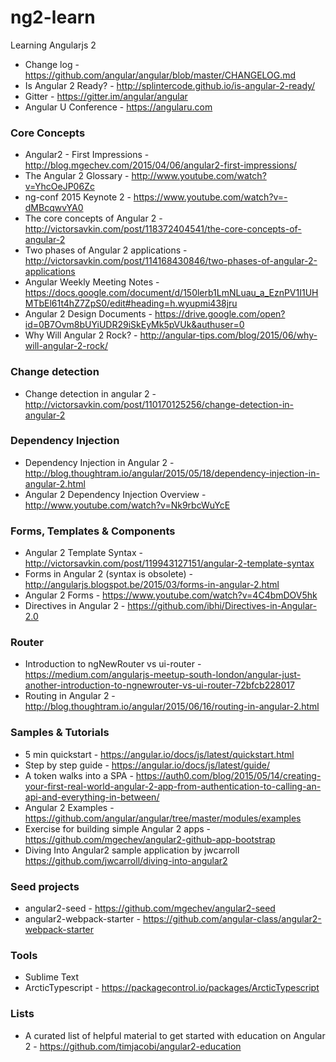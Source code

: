 # ng2-learn
Learning Angularjs 2
* Change log - https://github.com/angular/angular/blob/master/CHANGELOG.md
* Is Angular 2 Ready? - http://splintercode.github.io/is-angular-2-ready/
* Gitter - https://gitter.im/angular/angular
* Angular U Conference - https://angularu.com

### Core Concepts
* Angular2 - First Impressions - http://blog.mgechev.com/2015/04/06/angular2-first-impressions/
* The Angular 2 Glossary - http://www.youtube.com/watch?v=YhcOeJP06Zc
* ng-conf 2015 Keynote 2 - https://www.youtube.com/watch?v=-dMBcqwvYA0
* The core concepts of Angular 2 - http://victorsavkin.com/post/118372404541/the-core-concepts-of-angular-2
* Two phases of Angular 2 applications - http://victorsavkin.com/post/114168430846/two-phases-of-angular-2-applications
* Angular Weekly Meeting Notes - https://docs.google.com/document/d/150lerb1LmNLuau_a_EznPV1I1UHMTbEl61t4hZ7ZpS0/edit#heading=h.wyupmi438jru
* Angular 2 Design Documents - https://drive.google.com/open?id=0B7Ovm8bUYiUDR29iSkEyMk5pVUk&authuser=0
* Why Will Angular 2 Rock? - http://angular-tips.com/blog/2015/06/why-will-angular-2-rock/

### Change detection
* Change detection in angular 2 - http://victorsavkin.com/post/110170125256/change-detection-in-angular-2

### Dependency Injection
* Dependency Injection in Angular 2 - http://blog.thoughtram.io/angular/2015/05/18/dependency-injection-in-angular-2.html
* Angular 2 Dependency Injection Overview - http://www.youtube.com/watch?v=Nk9rbcWuYcE

### Forms, Templates & Components
* Angular 2 Template Syntax - http://victorsavkin.com/post/119943127151/angular-2-template-syntax
* Forms in Angular 2 (syntax is obsolete) - http://angularjs.blogspot.be/2015/03/forms-in-angular-2.html
* Angular 2 Forms - https://www.youtube.com/watch?v=4C4bmDOV5hk
* Directives in Angular 2 - https://github.com/ibhi/Directives-in-Angular-2.0

### Router
* Introduction to ngNewRouter vs ui-router -  https://medium.com/angularjs-meetup-south-london/angular-just-another-introduction-to-ngnewrouter-vs-ui-router-72bfcb228017
* Routing in Angular 2 - http://blog.thoughtram.io/angular/2015/06/16/routing-in-angular-2.html

### Samples & Tutorials
* 5 min quickstart - https://angular.io/docs/js/latest/quickstart.html
* Step by step guide - https://angular.io/docs/js/latest/guide/
* A token walks into a SPA - https://auth0.com/blog/2015/05/14/creating-your-first-real-world-angular-2-app-from-authentication-to-calling-an-api-and-everything-in-between/
* Angular 2 Examples - https://github.com/angular/angular/tree/master/modules/examples
* Exercise for building simple Angular 2 apps - https://github.com/mgechev/angular2-github-app-bootstrap
* Diving Into Angular2 sample application by jwcarroll https://github.com/jwcarroll/diving-into-angular2

### Seed projects
* angular2-seed - https://github.com/mgechev/angular2-seed
* angular2-webpack-starter - https://github.com/angular-class/angular2-webpack-starter

### Tools
* Sublime Text
 * Arctic​Typescript - https://packagecontrol.io/packages/ArcticTypescript
 
### Lists
* A curated list of helpful material to get started with education on Angular 2 -  https://github.com/timjacobi/angular2-education
